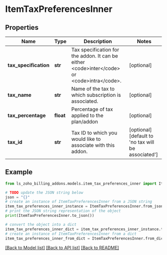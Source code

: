 # ItemTaxPreferencesInner


## Properties

Name | Type | Description | Notes
------------ | ------------- | ------------- | -------------
**tax_specification** | **str** | Tax specification for the addon. It can be either &lt;code&gt;inter&lt;/code&gt; or &lt;code&gt;intra&lt;/code&gt;. | [optional] 
**tax_name** | **str** | Name of the tax to which subscription is associated. | [optional] 
**tax_percentage** | **float** | Percentage of tax applied to the plan/addon | [optional] 
**tax_id** | **str** | Tax ID to which you would like to associate with this addon. | [optional] [default to 'no tax will be associated']

## Example

```python
from ls_zoho_billing_addons.models.item_tax_preferences_inner import ItemTaxPreferencesInner

# TODO update the JSON string below
json = "{}"
# create an instance of ItemTaxPreferencesInner from a JSON string
item_tax_preferences_inner_instance = ItemTaxPreferencesInner.from_json(json)
# print the JSON string representation of the object
print(ItemTaxPreferencesInner.to_json())

# convert the object into a dict
item_tax_preferences_inner_dict = item_tax_preferences_inner_instance.to_dict()
# create an instance of ItemTaxPreferencesInner from a dict
item_tax_preferences_inner_from_dict = ItemTaxPreferencesInner.from_dict(item_tax_preferences_inner_dict)
```
[[Back to Model list]](../README.md#documentation-for-models) [[Back to API list]](../README.md#documentation-for-api-endpoints) [[Back to README]](../README.md)


